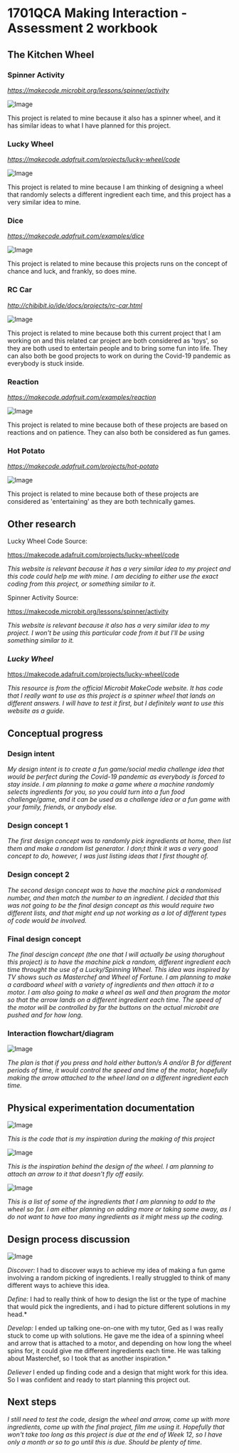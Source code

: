 
# 1701QCA Making Interaction - Assessment 2 workbook #

## The Kitchen Wheel ##

### Spinner Activity ###

*https://makecode.microbit.org/lessons/spinner/activity*

![Image](spinnerwheel.jpg)

This project is related to mine because it also has a spinner wheel, and it has similar ideas to what I have planned for this project.

### Lucky Wheel ###

*https://makecode.adafruit.com/projects/lucky-wheel/code*

![Image](luckywheel.jpg)

This project is related to mine because I am thinking of designing a wheel that randomly selects a different ingredient each time, and this project has a very similar idea to mine. 

### Dice ###

*https://makecode.adafruit.com/examples/dice*

![Image](dice.png)

This project is related to mine because this projects runs on the concept of chance and luck, and frankly, so does mine. 

### RC Car ###

*http://chibibit.io/ide/docs/projects/rc-car.html*

![Image](rccar.jpg)

This project is related to mine because both this current project that I am working on and this related car project are both considered as 'toys', so they are both used to entertain people and to bring some fun into life. They can also both be good projects to work on during the Covid-19 pandemic as everybody is stuck inside. 

### Reaction ###

*https://makecode.adafruit.com/examples/reaction*

![Image](reaction.jpg)

This project is related to mine because both of these projects are based on reactions and on patience. They can also both be considered as fun games. 

### Hot Potato ###

*https://makecode.adafruit.com/projects/hot-potato*

![Image](hotpotato.jpg)

This project is related to mine because both of these projects are considered as 'entertaining' as they are both technically games. 

## Other research ##

Lucky Wheel Code Source:

https://makecode.adafruit.com/projects/lucky-wheel/code

*This website is relevant because it has a very similar idea to my project and this code could help me with mine. I am deciding to either use the exact coding from this project, or something similar to it.*

Spinner Activity Source:

https://makecode.microbit.org/lessons/spinner/activity

*This website is relevant because it also has a very similar idea to my project. I won't be using this particular code from it but I'll be using something similar to it.* 

### *Lucky Wheel* ###

https://makecode.adafruit.com/projects/lucky-wheel/code

*This resource is from the official Microbit MakeCode website. It has code that I really want to use as this project is a spinner wheel that lands on different answers. I will have to test it first, but I definitely want to use this website as a guide.*

## Conceptual progress ##

### Design intent ###
*My design intent is to create a fun game/social media challenge idea that would be perfect during the Covid-19 pandemic as everybody is forced to stay inside. I am planning to make a game where a machine randomly selects ingredients for you, so you could turn into a fun food challenge/game, and it can be used as a challenge idea or a fun game with your family, friends, or anybody else.*

### Design concept 1 ###
*The first design concept was to randomly pick ingredients at home, then list them and make a random list generator. I don;t think it was a very good concept to do, however, I was just listing ideas that I first thought of.*

### Design concept 2 ###
*The second design concept was to have the machine pick a randomised number, and then match the number to an ingredient. I decided that this was not going to be the final design concept as this would require two different lists, and that might end up not working as a lot of different types of code would be involved.*

### Final design concept ###
*The final descign concept (the one that I will actually be using thorughout this project) is to have the machine pick a random, different ingredient each time throught the use of a Lucky/Spinning Wheel. This idea was inspired by TV shows such as Masterchef and Wheel of Fortune. I am planning to make a cardboard wheel with a variety of ingredients and then attach it to a motor. I am also going to make a wheel as well and then program the motor so that the arrow lands on a different ingredient each time. The speed of the motor will be controlled by far the buttons on the actual microbit are pushed and for how long.*

### Interaction flowchart/diagram ###

![Image](diagram.png)

*The plan is that if you press and hold either button/s A and/or B for different periods of time, it would control the speed and time of the motor, hopefully making the arrow attached to the wheel land on a different ingredient each time.* 

## Physical experimentation documentation ##

![Image](code.png)

*This is the code that is my inspiration during the making of this project*

![Image](spinnerwheel.jpg)

*This is the inspiration behind the design of the wheel. I am planning to attach an arrow to it that doesn't fly off easily.* 

![Image](list.png)

*This is a list of some of the ingredients that I am planning to add to the wheel so far. I am either planning on adding more or taking some away, as I do not want to have too many ingredients as it might mess up the coding.*

## Design process discussion ##

![Image](doublediamond.png)

*Discover:*
I had to discover ways to achieve my idea of making a fun game involving a random picking of ingredients. I really struggled to think of many different ways to achieve this idea. 

*Define:*
I had to really think of how to design the list or the type of machine that would pick the ingredients, and i had to picture different solutions in my head.*

*Develop:*
I ended up talking one-on-one with my tutor, Ged as I was really stuck to come up with solutions. He gave me the idea of a spinning wheel and arrow that is attached to a motor, and depending on how long the wheel spins for, it could give me different ingredients each time. He was talking about Masterchef, so I took that as another inspiration.*

*Deliever*
I ended up finding code and a design that might work for this idea. So I was confident and ready to start planning this project out.

## Next steps ##

*I still need to test the code, design the wheel and arrow, come up with more ingredients, come up with the final project, film me using it. Hopefully that won't take too long as this project is due at the end of Week 12, so I have only a month or so to go until this is due. Should be plenty of time.*
